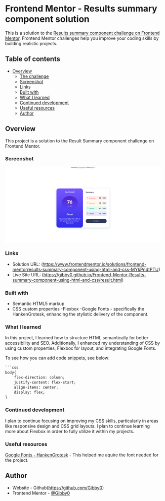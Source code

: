 # Frontend Mentor - Results summary component solution

This is a solution to the [Results summary component challenge on Frontend Mentor](https://www.frontendmentor.io/challenges/results-summary-component-CE_K6s0maV). Frontend Mentor challenges help you improve your coding skills by building realistic projects. 

## Table of contents

- [Overview](#overview)
  - [The challenge](#the-challenge)
  - [Screenshot](#screenshot)
  - [Links](#links)
  - [Built with](#built-with)
  - [What I learned](#what-i-learned)
  - [Continued development](#continued-development)
  - [Useful resources](#useful-resources)
  - [Author](#author)

## Overview
This project is a solution to the Result Summary component challenge on Frontend Mentor.

### Screenshot
![Screenshots of Desktop, Desktop-Active and Mobile View](screenshot/desktop-design.png)

### Links

- Solution URL: (https://www.frontendmentor.io/solutions/frontend-mentorresults-summary-component-using-html-and-css-MYkPndtPTU)
- Live Site URL: (https://gibby0.github.io/Frontend-Mentor-Results-summary-component-using-html-and-css/result.html)


### Built with

- Semantic HTML5 markup
- CSS custom properties
-Flexbox
-Google Fonts - specifically the HankenGrotesk, enhancing the stylistic   delivery of the component.

### What I learned
In this project, I learned how to structure HTML semantically for better accessibility and SEO. Additionally, I enhanced my understanding of CSS by using custom properties, Flexbox for layout, and integrating Google Fonts.

To see how you can add code snippets, see below:

```
```css
body{
    flex-direction: column;
    justify-content: flex-start; 
    align-items: center;
    display: flex;
}
```

### Continued development

I plan to continue focusing on improving my CSS skills, particularly in areas like responsive design and CSS grid layouts.
I plan to continue learning more about Flexbox in order to fully utilize it within my projects. 

### Useful resources

 [Google Fonts - HankenGrotesk]('https://fonts.googleapis.com/css2?family=Hanken+Grotesk:ital,wght@0,100..900;1,100..900&display=swap') - This helped me aquire the font needed for the project.


## Author
- Website - Github(https://github.com/Gibby0)
- Frontend Mentor - [@Gibby0](https://www.frontendmentor.io/profile/Gibby0)
